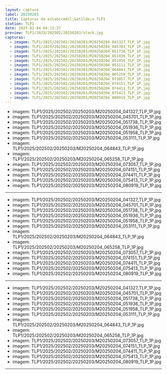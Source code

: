 ```yaml
---
layout: capture
label: 20250203
title: Capturas da esta&ccedil;&atilde;o TLP1
station: TLP1
date: 2025-02-04 04:13:27
preview: TLP1/2025/202502/20250203/stack.jpg
capturas:
  - imagem: TLP1/2025/202502/20250203/M20250204_041327_TLP_1P.jpg
  - imagem: TLP1/2025/202502/20250203/M20250204_045701_TLP_1P.jpg
  - imagem: TLP1/2025/202502/20250203/M20250204_051738_TLP_1P.jpg
  - imagem: TLP1/2025/202502/20250203/M20250204_051936_TLP_1P.jpg
  - imagem: TLP1/2025/202502/20250203/M20250204_051958_TLP_1P.jpg
  - imagem: TLP1/2025/202502/20250203/M20250204_053111_TLP_1P.jpg
  - imagem: TLP1/2025/202502/20250203/M20250204_064843_TLP_1P.jpg
  - imagem: TLP1/2025/202502/20250203/M20250204_065258_TLP_1P.jpg
  - imagem: TLP1/2025/202502/20250203/M20250204_073057_TLP_1P.jpg
  - imagem: TLP1/2025/202502/20250203/M20250204_074151_TLP_1P.jpg
  - imagem: TLP1/2025/202502/20250203/M20250204_074411_TLP_1P.jpg
  - imagem: TLP1/2025/202502/20250203/M20250204_075413_TLP_1P.jpg
  - imagem: TLP1/2025/202502/20250203/M20250204_080919_TLP_1P.jpg
---
```

  - imagem: TLP1/2025/202502/20250203/M20250204_041327_TLP_1P.jpg
  - imagem: TLP1/2025/202502/20250203/M20250204_045701_TLP_1P.jpg
  - imagem: TLP1/2025/202502/20250203/M20250204_051738_TLP_1P.jpg
  - imagem: TLP1/2025/202502/20250203/M20250204_051936_TLP_1P.jpg
  - imagem: TLP1/2025/202502/20250203/M20250204_051958_TLP_1P.jpg
  - imagem: TLP1/2025/202502/20250203/M20250204_053111_TLP_1P.jpg
  - imagem: TLP1/2025/202502/20250203/M20250204_064843_TLP_1P.jpg
  - imagem: TLP1/2025/202502/20250203/M20250204_065258_TLP_1P.jpg
  - imagem: TLP1/2025/202502/20250203/M20250204_073057_TLP_1P.jpg
  - imagem: TLP1/2025/202502/20250203/M20250204_074151_TLP_1P.jpg
  - imagem: TLP1/2025/202502/20250203/M20250204_074411_TLP_1P.jpg
  - imagem: TLP1/2025/202502/20250203/M20250204_075413_TLP_1P.jpg
  - imagem: TLP1/2025/202502/20250203/M20250204_080919_TLP_1P.jpg
---
  - imagem: TLP1/2025/202502/20250203/M20250204_041327_TLP_1P.jpg
  - imagem: TLP1/2025/202502/20250203/M20250204_045701_TLP_1P.jpg
  - imagem: TLP1/2025/202502/20250203/M20250204_051738_TLP_1P.jpg
  - imagem: TLP1/2025/202502/20250203/M20250204_051936_TLP_1P.jpg
  - imagem: TLP1/2025/202502/20250203/M20250204_051958_TLP_1P.jpg
  - imagem: TLP1/2025/202502/20250203/M20250204_053111_TLP_1P.jpg
  - imagem: TLP1/2025/202502/20250203/M20250204_064843_TLP_1P.jpg
  - imagem: TLP1/2025/202502/20250203/M20250204_065258_TLP_1P.jpg
  - imagem: TLP1/2025/202502/20250203/M20250204_073057_TLP_1P.jpg
  - imagem: TLP1/2025/202502/20250203/M20250204_074151_TLP_1P.jpg
  - imagem: TLP1/2025/202502/20250203/M20250204_074411_TLP_1P.jpg
  - imagem: TLP1/2025/202502/20250203/M20250204_075413_TLP_1P.jpg
  - imagem: TLP1/2025/202502/20250203/M20250204_080919_TLP_1P.jpg
---
  - imagem: TLP1/2025/202502/20250203/M20250204_041327_TLP_1P.jpg
  - imagem: TLP1/2025/202502/20250203/M20250204_045701_TLP_1P.jpg
  - imagem: TLP1/2025/202502/20250203/M20250204_051738_TLP_1P.jpg
  - imagem: TLP1/2025/202502/20250203/M20250204_051936_TLP_1P.jpg
  - imagem: TLP1/2025/202502/20250203/M20250204_051958_TLP_1P.jpg
  - imagem: TLP1/2025/202502/20250203/M20250204_053111_TLP_1P.jpg
  - imagem: TLP1/2025/202502/20250203/M20250204_064843_TLP_1P.jpg
  - imagem: TLP1/2025/202502/20250203/M20250204_065258_TLP_1P.jpg
  - imagem: TLP1/2025/202502/20250203/M20250204_073057_TLP_1P.jpg
  - imagem: TLP1/2025/202502/20250203/M20250204_074151_TLP_1P.jpg
  - imagem: TLP1/2025/202502/20250203/M20250204_074411_TLP_1P.jpg
  - imagem: TLP1/2025/202502/20250203/M20250204_075413_TLP_1P.jpg
  - imagem: TLP1/2025/202502/20250203/M20250204_080919_TLP_1P.jpg
---
